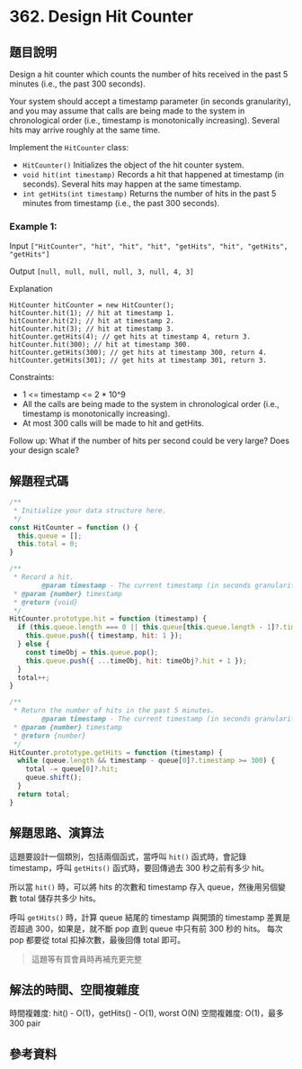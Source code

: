 # 362. Design Hit Counter

## 題目說明

Design a hit counter which counts the number of hits received in the past 5 minutes (i.e., the past 300 seconds).

Your system should accept a timestamp parameter (in seconds granularity), and you may assume that calls are being made to the system in chronological order (i.e., timestamp is monotonically increasing). Several hits may arrive roughly at the same time.

Implement the `HitCounter` class:

- `HitCounter()` Initializes the object of the hit counter system.
- `void hit(int timestamp)` Records a hit that happened at timestamp (in seconds). Several hits may happen at the same timestamp.
- `int getHits(int timestamp)` Returns the number of hits in the past 5 minutes from timestamp (i.e., the past 300 seconds).

### Example 1:

Input
`["HitCounter", "hit", "hit", "hit", "getHits", "hit", "getHits", "getHits"]`

Output
`[null, null, null, null, 3, null, 4, 3]`

Explanation

```
HitCounter hitCounter = new HitCounter();
hitCounter.hit(1); // hit at timestamp 1.
hitCounter.hit(2); // hit at timestamp 2.
hitCounter.hit(3); // hit at timestamp 3.
hitCounter.getHits(4); // get hits at timestamp 4, return 3.
hitCounter.hit(300); // hit at timestamp 300.
hitCounter.getHits(300); // get hits at timestamp 300, return 4.
hitCounter.getHits(301); // get hits at timestamp 301, return 3.
```

Constraints:

- 1 <= timestamp <= 2 \* 10^9
- All the calls are being made to the system in chronological order (i.e., timestamp is monotonically increasing).
- At most 300 calls will be made to hit and getHits.

Follow up:
What if the number of hits per second could be very large? Does your design scale?

## 解題程式碼

```javascript
/**
 * Initialize your data structure here.
 */
const HitCounter = function () {
  this.queue = [];
  this.total = 0;
}

/**
 * Record a hit.
        @param timestamp - The current timestamp (in seconds granularity).
 * @param {number} timestamp
 * @return {void}
 */
HitCounter.prototype.hit = function (timestamp) {
  if (this.queue.length === 0 || this.queue[this.queue.length - 1]?.timestamp !== timestamp) {
    this.queue.push({ timestamp, hit: 1 });
  } else {
    const timeObj = this.queue.pop();
    this.queue.push({ ...timeObj, hit: timeObj?.hit + 1 });
  }
  total++;
}

/**
 * Return the number of hits in the past 5 minutes.
        @param timestamp - The current timestamp (in seconds granularity).
 * @param {number} timestamp
 * @return {number}
 */
HitCounter.prototype.getHits = function (timestamp) {
  while (queue.length && timestamp - queue[0]?.timestamp >= 300) {
    total -= queue[0]?.hit;
    queue.shift();
  }
  return total;
}
```

## 解題思路、演算法

這題要設計一個類別，包括兩個函式，當呼叫 `hit()` 函式時，會記錄 timestamp，呼叫 `getHits()` 函式時，要回傳過去 300 秒之前有多少 hit。

所以當 `hit()` 時，可以將 hits 的次數和 timestamp 存入 queue，然後用另個變數 total 儲存共多少 hits。

呼叫 `getHits()` 時，計算 queue 結尾的 timestamp 與開頭的 timestamp 差異是否超過 300，如果是，就不斷 pop 直到 queue 中只有前 300 秒的 hits。
每次 pop 都要從 total 扣掉次數，最後回傳 total 即可。

> 這題等有買會員時再補充更完整

## 解法的時間、空間複雜度

時間複雜度: hit() - O(1)，getHits() - O(1), worst O(N)
空間複雜度: O(1)，最多 300 pair

## 參考資料
